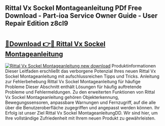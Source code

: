## Rittal Vx Sockel Montageanleitung PDf Free Download - Part-ioa Service Owner Guide - User Repair Edition z8cI9

# <h2><a href="http://df6dbg.blite.top/?on=Rittal+Vx+Sockel+Montageanleitung">🔗Download 👉🔴 Rittal Vx Sockel Montageanleitung</a></h2>

[![Rittal Vx Sockel Montageanleitung new download](https://i.imgur.com/lujVjoI.png)](http://df6dbg.blite.top/?on=Rittal+Vx+Sockel+Montageanleitung)
Produktinformationen Dieser Leitfaden erschließt das verborgene Potenzial Ihres neuen Rittal Vx Sockel Montageanleitung mit aufschlussreichen Tipps und Tricks. Anleitung zur Fehlerbehebung Rittal Vx Sockel Montageanleitung für häufige Probleme Dieser Abschnitt enthält Lösungen für häufig auftretende Probleme und Fehlermeldungen. Zu den erweiterten Funktionen von Rittal Vx Sockel Montageanleitung gehören Objekterkennung, Bewegungssensoren, anpassbare Warnungen und Fernzugriff, auf die alle über die Benutzeroberfläche zugegriffen und angepasst werden können. Ihr Erfolg ist unser Ziel Rittal Vx Sockel MontageanleitungDD. Wir sind hier, um Ihre vollständige Zufriedenheit mit Ihrem neuen Produkt zu gewährleisten.
